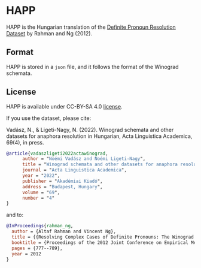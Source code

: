 # HAPP

HAPP is the Hungarian translation of the [Definite Pronoun Resolution Dataset](https://www.hlt.utdallas.edu/~vince/data/emnlp12/) by Rahman and Ng (2012).


## Format

HAPP is stored in a `json` file, and it follows the format of the Winograd schemata.

## License

HAPP is available under CC-BY-SA 4.0 [license](LICENSE).

If you use the dataset, please cite:


Vadász, N., & Ligeti-Nagy, N. (2022). Winograd schemata and other datasets for anaphora resolution in Hungarian, Acta Linguistica Academica, 69(4), in press.

```bibtex
@article{vadaszligeti2022actawinograd,
      author = "Noémi Vadász and Noémi Ligeti-Nagy",
      title = "Winograd schemata and other datasets for anaphora resolution in Hungarian",
      journal = "Acta Linguistica Academica",
      year = "2022",
      publisher = "Akadémiai Kiadó",
      address = "Budapest, Hungary",
      volume = "69",
      number = "4"
}
```
and to:

```bibtex
@InProceedings{rahman_ng,
  author = {Altaf Rahman and Vincent Ng},
  title = {{Resolving Complex Cases of Definite Pronouns: The Winograd Schema Challenge}},
  booktitle = {Proceedings of the 2012 Joint Conference on Empirical Methods in Natural Language Processing and Computational Natural Language Learning},
  pages = {777--789}, 
  year = 2012
}
```
